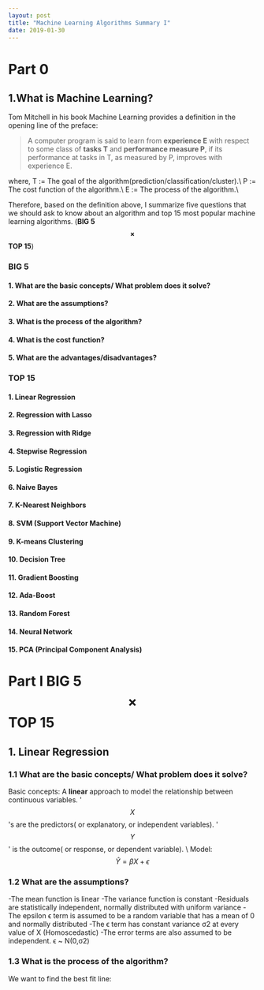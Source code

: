 ```yaml
---
layout: post
title: "Machine Learning Algorithms Summary I"
date: 2019-01-30
---
```


# Part 0
## 1.What is Machine Learning?
Tom Mitchell in his book Machine Learning provides a definition in the opening line of the preface:
> A computer program is said to learn from **experience E** with respect to some class of **tasks T** and **performance measure P**, if its performance at tasks in T, as measured by P, improves with experience E. 

where,
T := The goal of the algorithm(prediction/classification/cluster).\\
P := The cost function of the algorithm.\\
E := The process of the algorithm.\\

Therefore, based on the definition above, I summarize five questions that we should ask to know about an algorithm and top 15 most popular machine learning algorithms. (**BIG 5 $$\times$$ TOP 15**)
### BIG 5
#### 1. What are the basic concepts/ What problem does it solve? 
#### 2. What are the assumptions?
#### 3. What is the process of the algorithm?
#### 4. What is the cost function?
#### 5. What are the advantages/disadvantages?


### TOP 15
#### 1. Linear Regression
#### 2. Regression with Lasso
#### 3. Regression with Ridge
#### 4. Stepwise Regression
#### 5. Logistic Regression
#### 6. Naive Bayes
#### 7. K-Nearest Neighbors
#### 8. SVM (Support Vector Machine)
#### 9. K-means Clustering
#### 10. Decision Tree
#### 11. Gradient Boosting
#### 12. Ada-Boost
#### 13. Random Forest
#### 14. Neural Network
#### 15. PCA (Principal Component Analysis)

# Part I BIG 5 $$\times$$ TOP 15
## 1. Linear Regression
### 1.1 What are the basic concepts/ What problem does it solve? 
Basic concepts: A **linear** approach to model the relationship between continuous variables. '$$X$$'s are the predictors( or explanatory, or independent variables). '$$Y$$' is the outcome( or response, or dependent variable). \\
Model: $$\hat{Y}= \beta X+ \epsilon $$

### 1.2 What are the assumptions?
-The mean function is linear
-The variance function is constant
-Residuals are statistically independent, normally distributed with uniform variance
-The epsilon ϵ term is assumed to be a random variable that has a mean of 0 and normally distributed
-The ϵ term has constant variance σ2 at every value of X (Homoscedastic)
-The error terms are also assumed to be independent. ϵ ~ N(0,σ2)

### 1.3 What is the process of the algorithm?
We want to find the best fit line:

